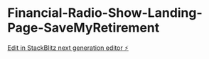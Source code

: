 # Financial-Radio-Show-Landing-Page-SaveMyRetirement

[Edit in StackBlitz next generation editor ⚡️](https://stackblitz.com/~/github.com/mnaguru/Financial-Radio-Show-Landing-Page-SaveMyRetirement)